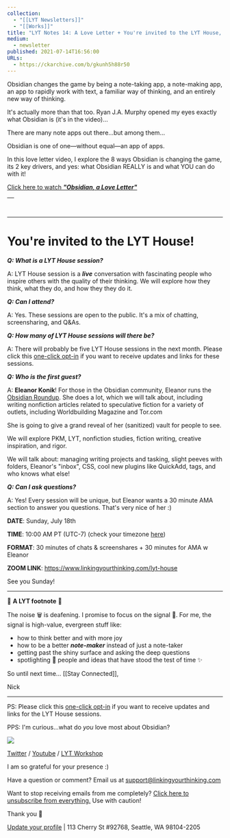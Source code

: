 ```yaml
---
collection:
  - "[[LYT Newsletters]]"
  - "[[Works]]"
title: "LYT Notes 14: A Love Letter + You're invited to the LYT House, this Sunday!"
medium:
  - newsletter
published: 2021-07-14T16:56:00
URLs:
  - https://ckarchive.com/b/gkunh5h88r50
---
```


Obsidian changes the game by being a note-taking app, a note-making app, an app to rapidly work with text, a familiar way of thinking, and an entirely new way of thinking.

It's actually more than that too. Ryan J.A. Murphy opened my eyes exactly what Obsidian is (it's in the video)…

There are many note apps out there…but among them…

Obsidian is one of one—without equal—an app of apps.

In this love letter video, I explore the 8 ways Obsidian is changing the game, its 2 key drivers, and yes: what Obsidian REALLY is and what YOU can do with it!

​[Click here to watch ***"Obsidian, a Love Letter"***](https://youtu.be/ho1EfhXQ8iE)***​***

| ​ |
| --- |

---

# You're invited to the LYT House!

***Q: What is a LYT House session?***

A: LYT House session is a ***live*** conversation with fascinating people who inspire others with the quality of their thinking. We will explore how they think, what they do, and how they they do it.

***Q: Can I attend?***

A: Yes. These sessions are open to the public. It's a mix of chatting, screensharing, and Q&As.

***Q: How many of LYT House sessions will there be?***

A: There will probably be five LYT House sessions in the next month. Please click this [one-click opt-in](https://publish.obsidian.md/lyt-kit/Umami/You+have+successfully+opted+in+for+LYT+House+updates) if you want to receive updates and links for these sessions.

***Q: Who is the first guest?***

A: **Eleanor Konik**! For those in the Obsidian community, Eleanor runs the [Obsidian Roundup](https://obsidianroundup.org/). She does a lot, which we will talk about, including writing nonfiction articles related to speculative fiction for a variety of outlets, including Worldbuilding Magazine and Tor.com

She is going to give a grand reveal of her (sanitized) vault for people to see.

We will explore PKM, LYT, nonfiction studies, fiction writing, creative inspiration, and rigor.

We will talk about: managing writing projects and tasking, slight peeves with folders, Eleanor's "inbox", CSS, cool new plugins like QuickAdd, tags, and who knows what else!

***Q: Can I ask questions?***

A: Yes! Every session will be unique, but Eleanor wants a 30 minute AMA section to answer you questions. That's very nice of her :)

**DATE**: Sunday, July 18th

**TIME**: 10:00 AM PT (UTC-7) (check your timezone [here](https://everytimezone.com/s/5f50ccb7))

**FORMAT**: 30 minutes of chats & screenshares + 30 minutes for AMA w Eleanor

**ZOOM LINK**: <https://www.linkingyourthinking.com/lyt-house>​

See you Sunday!

---

👣 **A LYT footnote** 🎵

The noise 🗑 is deafening. I promise to focus on the signal 🌿. For me, the signal is high-value, evergreen stuff like:

* how to think better and with more joy
* how to be a better ***note-maker*** instead of just a note-taker
* getting past the shiny surface and asking the deep questions
* spotlighting 🔦 people and ideas that have stood the test of time ✨

So until next time… [[Stay Connected]],

Nick

---

PS: Please click this [one-click opt-in](https://publish.obsidian.md/lyt-kit/Umami/You+have+successfully+opted+in+for+LYT+House+updates) if you want to receive updates and links for the LYT House sessions.

PPS: I'm curious…what do *you* love most about Obsidian?

![](https://embed.filekitcdn.com/e/dv87Nny89souiCFyZqnEgh/t5xLoqQjMXTWs4akdeAMSG/email)

[Twitter](https://twitter.com/NickMilo) / [Youtube](https://www.youtube.com/channel/UC85D7ERwhke7wVqskV_DZUA) / [LYT Workshop](https://www.linkingyourthinking.com/)

I am so grateful for your presence :)

Have a question or comment? Email us at
[support@linkingyourthinking.com](mailto:support@linkingyourthinking.com)

Want to stop receiving emails from me completely? [Click here to unsubscribe from everything.](https://preview.convertkit-mail2.com/unsubscribe) Use with caution!

Thank you 🙏

[Update your profile](https://preview.convertkit-mail2.com/preferences) | 113 Cherry St #92768, Seattle, WA 98104-2205


